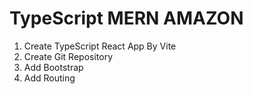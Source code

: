 # TypeScript MERN AMAZON

1. Create TypeScript React App By Vite
2. Create Git Repository
3. Add Bootstrap
4. Add Routing